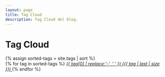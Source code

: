 ```yaml
---
layout: page
title: Tag Cloud
description: Tag Cloud del blog.
---
```

# Tag Cloud 

<div>
  {% assign sorted-tags = site.tags | sort %}
  <div class="tags-full-list">
    {% for tag in sorted-tags %}
		<a href="/menu/taglist#{{ tag[0] | slugify }}" class="simple-tag" style="font-size: {{ tag | last | size  |  times: 10 | plus: 200  }}%">
			<i class="fa fa-tag" aria-hidden="true">
				{{ tag[0] | replace:'-', ' ' }} ({{ tag | last | size }})
			</i>
		</a>
    {% endfor %}
  </div>
</div>

